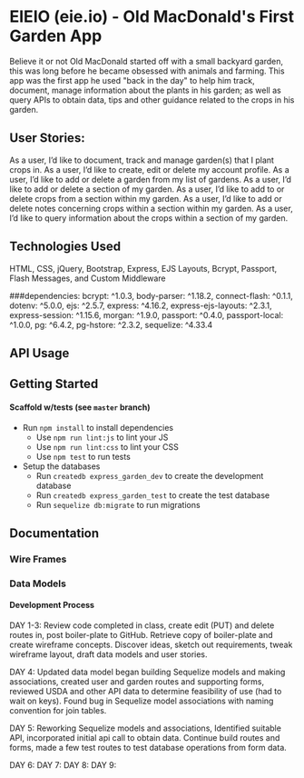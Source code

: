 # EIEIO (eie.io) - Old MacDonald's First Garden App

Believe it or not Old MacDonald started off with a small backyard garden, this was long before he became
obsessed with animals and farming.  This app was the first app he used "back in the day" to help
him track, document, manage information about the plants in his garden; as well as query APIs to
obtain data, tips and other guidance related to the crops in his garden.

## User Stories:
As a user, I’d like to document, track and manage garden(s) that I plant crops in.
As a user, I’d like to create, edit or delete my account profile.
As a user, I’d like to add or delete a garden from my list of gardens.
As a user, I’d like to add or delete a section of my garden.
As a user, I’d like to add to or delete crops from a section within my garden.
As a user, I’d like to add or delete notes concerning crops within a section within my garden.
As a user, I’d like to query information about the crops within a section of my garden.

## Technologies Used
HTML, CSS, jQuery, Bootstrap,
Express, EJS Layouts, Bcrypt, Passport,
Flash Messages, and Custom Middleware

###dependencies:
  bcrypt: ^1.0.3,
  body-parser: ^1.18.2,
  connect-flash: ^0.1.1,
  dotenv: ^5.0.0,
  ejs: ^2.5.7,
  express: ^4.16.2,
  express-ejs-layouts: ^2.3.1,
  express-session: ^1.15.6,
  morgan: ^1.9.0,
  passport: ^0.4.0,
  passport-local: ^1.0.0,
  pg: ^6.4.2,
  pg-hstore: ^2.3.2,
  sequelize: ^4.33.4

## API Usage


## Getting Started

#### Scaffold w/tests (see `master` branch)

* Run `npm install` to install dependencies
  * Use `npm run lint:js` to lint your JS
  * Use `npm run lint:css` to lint your CSS
  * Use `npm test` to run tests
* Setup the databases
  * Run `createdb express_garden_dev` to create the development database
  * Run `createdb express_garden_test` to create the test database
  * Run `sequelize db:migrate` to run migrations

## Documentation

### Wire Frames

### Data Models

#### Development Process
DAY 1-3: Review code completed in class, create edit (PUT) and delete routes in, post boiler-plate to GitHub. Retrieve copy of boiler-plate and create wireframe concepts.  Discover ideas, sketch out requirements, tweak wireframe layout, draft data models and user stories.

DAY 4: Updated data model began building Sequelize models and making associations, created user and garden routes and supporting forms, reviewed USDA and other API data to determine feasibility of use (had to wait on keys). Found bug in Sequelize model associations with naming convention for join tables.

DAY 5: Reworking Sequelize models and associations, Identified suitable API, incorporated initial api call to obtain data.  Continue build routes and forms, made a few test routes to test database operations from form data.

DAY 6:
DAY 7:
DAY 8:
DAY 9:
